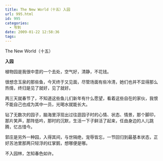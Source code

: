 ```yaml
---
title: The New World（十五）入园
url: 995.html
id: 995
categories:
  - 写到
date: 2009-01-22 12:58:36
tags:
---
```


The New World（十五）  
  

**入园**

  
植物园是我很中意的一个去处，空气好，清静，不花钱。  
  
很想念玉泉的那些鱼，今天终于又见面，尽管场面有些冷清，她们也并不显得那么热情，终归是见了就好，见了就好。  
  
两三天就春节了，不知道这些鱼儿们新年有什么愿望，看着这些自在的家伙，我恨不能自己也成为其中一员，光喝水就能长大。  
  
钻了无数次的园子，脑海里浮现出过往逛园子时的心情、状态、情景，那个脚印，那片笑声，那阵低吟，那时的沉默，生活一下子鲜活了起来，任由身边的人儿跳腾，忆古惜今。  
  
郭庄是另外一种园，入得其间，与世隔绝，宠辱皆忘，一节回归到最基本状态，正好苏池里那两只轻浮的红掌鹅，想哪便是哪。  
  
不入园林，怎知春色如许。